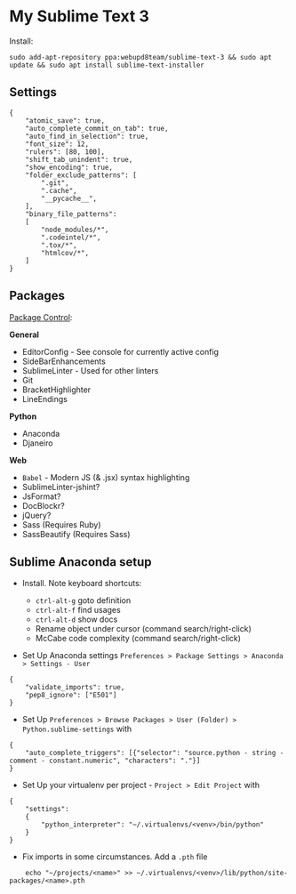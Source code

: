 # My Sublime Text 3

Install:

	sudo add-apt-repository ppa:webupd8team/sublime-text-3 && sudo apt update && sudo apt install sublime-text-installer


## Settings

```
{
    "atomic_save": true,
    "auto_complete_commit_on_tab": true,
    "auto_find_in_selection": true,
    "font_size": 12,
    "rulers": [80, 100],
    "shift_tab_unindent": true,
    "show_encoding": true,
    "folder_exclude_patterns": [
        ".git",
        ".cache",
        "__pycache__",
    ],
    "binary_file_patterns":
    [
        "node_modules/*",
        ".codeintel/*",
        ".tox/*",
        "htmlcov/*",
    ]
}
```

## Packages

[Package Control](https://packagecontrol.io/installation):

**General**

- EditorConfig - See console for currently active config
- SideBarEnhancements
- SublimeLinter - Used for other linters
- Git
- BracketHighlighter
- LineEndings

**Python**

- Anaconda
- Djaneiro

**Web**

- `Babel` - Modern JS (& .jsx) syntax highlighting
- SublimeLinter-jshint?
- JsFormat?
- DocBlockr?
- jQuery?
- Sass (Requires Ruby)
- SassBeautify (Requires Sass)


## Sublime Anaconda setup

- Install. Note keyboard shortcuts:
    - `ctrl-alt-g` goto definition
    - `ctrl-alt-f` find usages
    - `ctrl-alt-d` show docs
    - Rename object under cursor (command search/right-click)
    - McCabe code complexity (command search/right-click)

- Set Up Anaconda settings `Preferences > Package Settings > Anaconda > Settings - User`

```
{
    "validate_imports": true,
    "pep8_ignore": ["E501"]
}
```

- Set Up `Preferences > Browse Packages > User (Folder) > Python.sublime-settings` with

```
{
    "auto_complete_triggers": [{"selector": "source.python - string - comment - constant.numeric", "characters": "."}]
}
```

- Set Up your virtualenv per project - `Project > Edit Project` with

```
{
	"settings":
	{
		"python_interpreter": "~/.virtualenvs/<venv>/bin/python"
	}
}
```

- Fix imports in some circumstances. Add a `.pth` file

```
    echo "~/projects/<name>" >> ~/.virtualenvs/<venv>/lib/python/site-packages/<name>.pth
```
